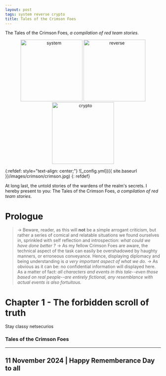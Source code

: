 ```yaml
---
layout: post
tags: system reverse crypto
title: Tales of the Crimson Foes
---
```


The Tales of the Crimson Foes, *a compilation of red team stories*.

<div style="text-align: center;">
 <a href="/tags#system"><img src="{{ site.baseurl }}/icons/system.png" width="200" title="system" ></a>
 <a href="/tags#reverse"><img src="{{ site.baseurl }}/icons/reverse.png" width="200" title="reverse" ></a>
 <a href="/tags#crypto"><img src="{{ site.baseurl }}/icons/crypto.png" width="200" title="crypto" ></a>
</div>

{:refdef: style="text-align: center;"}
![_config.yml]({{ site.baseurl }}/images/crimson/crimson.jpg)
{: refdef}

At long last, the untold stories of the wardens of the realm's secrets. I hereby present to you: The Tales of the Crimson Foes, *a compilation of red team stories*.

# Prologue

> &rarr; Beware, reader, as this will **not** be a simple arrogant criticism, but rather a series of comical and relatable situations we found ourselves in, sprinkled with self reflection and introspection: *what could we have done better ?*
> &rarr; As my fellow Crimson Foes are aware, the technical aspect of the task can easily be overshadowed by haughty manners, or erroneous conveyance. Hence, displaying diplomacy and being understanding is *a very important aspect of what we do.*
> &rarr; As obvious as it can be: no confidential information will displayed here. As a matter of fact: *all characters and events in this tale--even those based on real people--are entirely fictional, any resemblance with actual events is also fortuitous.*

# Chapter 1 - The forbidden scroll of truth






Stay classy netsecurios

### Tales of the Crimson Foes
---
11 November 2024 | Happy Rememberance Day to all
---
